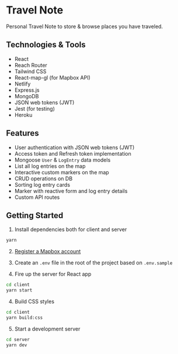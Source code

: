 # Travel Note
Personal Travel Note to store & browse places you have traveled.

## Technologies & Tools

- React
- Reach Router
- Tailwind CSS
- React-map-gl (for Mapbox API)
- Netlify
- Express.js
- MongoDB
- JSON web tokens (JWT)
- Jest (for testing)
- Heroku

## Features

- User authentication with JSON web tokens (JWT)
- Access token and Refresh token implementation
- Mongoose `User` & `LogEntry` data models
- List all log entries on the map
- Interactive custom markers on the map
- CRUD operations on DB
- Sorting log entry cards
- Marker with reactive form and log entry details
- Custom API routes

## Getting Started

1. Install dependencies both for client and server

```bash
yarn
```

2. [Register a Mapbox account](https://www.mapbox.com/)

3. Create an `.env` file in the root of the project based on `.env.sample`

4. Fire up the server for React app

```bash
cd client
yarn start
```

4. Build CSS styles

```bash
cd client
yarn build:css
```

5. Start a development server

```bash
cd server
yarn dev
```
